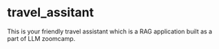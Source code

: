 # travel_assitant
This is your friendly travel assistant which is a RAG application built as a part of LLM zoomcamp.
